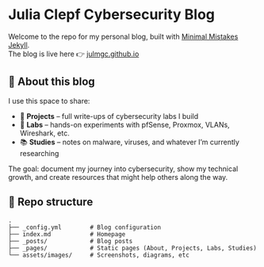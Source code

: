 # Julia Clepf Cybersecurity Blog

Welcome to the repo for my personal blog, built with [Minimal Mistakes Jekyll](https://mmistakes.github.io/minimal-mistakes/).  
The blog is live here 👉 [julmgc.github.io](https://julmgc.github.io)

## 📝 About this blog

I use this space to share:

- 🔐 **Projects** – full write-ups of cybersecurity labs I build
- 🧪 **Labs** – hands-on experiments with pfSense, Proxmox, VLANs, Wireshark, etc.
- 📚 **Studies** – notes on malware, viruses, and whatever I’m currently researching

The goal: document my journey into cybersecurity, show my technical growth, and create resources that might help others along the way.

## 📂 Repo structure

```text
.
├── _config.yml        # Blog configuration
├── index.md           # Homepage
├── _posts/            # Blog posts
├── _pages/            # Static pages (About, Projects, Labs, Studies)
└── assets/images/     # Screenshots, diagrams, etc
```
